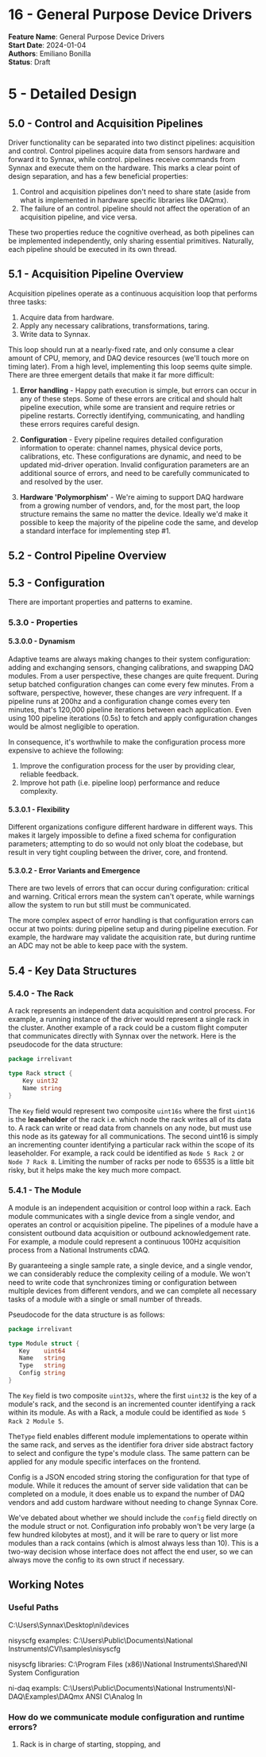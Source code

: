 # 16 - General Purpose Device Drivers

**Feature Name**: General Purpose Device Drivers <br />
**Start Date**: 2024-01-04 <br />
**Authors**: Emiliano Bonilla <br />
**Status**: Draft <br />

# 5 - Detailed Design

## 5.0 - Control and Acquisition Pipelines

Driver functionality can be separated into two distinct pipelines: acquisition and control.
Control pipelines acquire data from sensors hardware and forward it to Synnax, while
control. pipelines receive commands from Synnax and execute them on the hardware. This
marks a clear point of design separation, and has a few beneficial properties:

1. Control and acquisition pipelines don't need to share state (aside from what is
   implemented in hardware specific libraries like DAQmx).
2. The failure of an control. pipeline should not affect the operation of an acquisition
   pipeline, and vice versa.

These two properties reduce the cognitive overhead, as both pipelines can be implemented
independently, only sharing essential primitives. Naturally, each pipeline should be
executed in its own thread.

## 5.1 - Acquisition Pipeline Overview

Acquisition pipelines operate as a continuous acquisition loop that performs three tasks:

1. Acquire data from hardware.
2. Apply any necessary calibrations, transformations, taring.
3. Write data to Synnax.

This loop should run at a nearly-fixed rate, and only consume a clear amount of CPU,
memory, and DAQ device resources (we'll touch more on timing later). From a high level,
implementing this loop seems quite simple. There are three emergent details that make it
far more difficult:

1. **Error handling** - Happy path execution is simple, but errors can occur in any of
   these steps. Some of these errors are critical and should halt pipeline execution,
   while some are transient and require retries or pipeline restarts. Correctly
   identifying, communicating, and handling these errors requires careful design.

2. **Configuration** - Every pipeline requires detailed configuration information to
   operate: channel names, physical device ports, calibrations, etc. These
   configurations are dynamic, and need to be updated mid-driver operation. Invalid
   configuration parameters are an additional source of errors, and need to be carefully
   communicated to and resolved by the user.

3. **Hardware 'Polymorphism'** - We're aiming to support DAQ hardware from a growing
   number of vendors, and, for the most part, the loop structure remains the same no
   matter the device. Ideally we'd make it possible to keep the majority of the pipeline
   code the same, and develop a standard interface for implementing step #1.

## 5.2 - Control Pipeline Overview

## 5.3 - Configuration

There are important properties and patterns to examine.

### 5.3.0 - Properties

#### 5.3.0.0 - Dynamism

Adaptive teams are always making changes to their system configuration: adding and
exchanging sensors, changing calibrations, and swapping DAQ modules. From a user
perspective, these changes are quite frequent. During setup batched configuration
changes can come every few minutes. From a software, perspective, however, these changes
are _very_ infrequent. If a pipeline runs at 200hz and a configuration change comes
every ten minutes, that's 120,000 pipeline iterations between each application. Even
using 100 pipeline iterations (0.5s) to fetch and apply configuration changes would be
almost negligible to operation.

In consequence, it's worthwhile to make the configuration process more expensive to
achieve the following:

1. Improve the configuration process for the user by providing clear, reliable feedback.
2. Improve hot path (i.e. pipeline loop) performance and reduce complexity.

#### 5.3.0.1 - Flexibility

Different organizations configure different hardware in different ways. This makes it
largely impossible to define a fixed schema for configuration parameters; attempting to
do so would not only bloat the codebase, but result in very tight coupling between the
driver, core, and frontend.

#### 5.3.0.2 - Error Variants and Emergence

There are two levels of errors that can occur during configuration: critical and warning.
Critical errors mean the system can't operate, while warnings allow the system to run
but still must be communicated.

The more complex aspect of error handling is that configuration errors can occur at two
points: during pipeline setup and during pipeline execution. For example, the hardware
may validate the acquisition rate, but during runtime an ADC may not be able to keep
pace with the system.

## 5.4 - Key Data Structures

### 5.4.0 - The Rack

A rack represents an independent data acquisition and control process. For example, a
running instance of the driver would represent a single rack in the cluster. Another
example of a rack could be a custom flight computer that communicates directly with
Synnax over the network. Here is the pseudocode for the data structure:

```go
package irrelivant

type Rack struct {
    Key uint32
    Name string
}
```

The `Key` field would represent two composite `uint16s` where the first `uint16` is the
**leaseholder** of the rack i.e. which node the rack writes all of its data to. A rack
can write or read data from channels on any node, but must use this node as its gateway
for all communications. The second uint16 is simply an incrementing counter identifying
a particular rack within the scope of its leaseholder. For example, a rack could be
identified as `Node 5 Rack 2` or `Node 7 Rack 8`. Limiting the number of racks per node
to 65535 is a little bit risky, but it helps make the key much more compact.

### 5.4.1 - The Module

A module is an independent acquisition or control loop within a rack. Each module
communicates with a single device from a single vendor, and operates an control or
acquisition pipeline. The pipelines of a module have a consistent outbound data acquisition
or outbound acknowledgement rate. For example, a module could represent a continuous
100Hz acquisition process from a National Instruments cDAQ.

By guaranteeing a single sample rate, a single device, and a single vendor, we can
considerably reduce the complexity ceiling of a module. We won't need to write code that
synchronizes timing or configuration between multiple devices from different vendors,
and we can complete all necessary tasks of a module with a single or small number of
threads.

Pseudocode for the data structure is as follows:

```go
package irrelivant

type Module struct {
   Key    uint64
   Name   string
   Type   string
   Config string
}

```

The `Key` field is two composite `uint32s`, where the first `uint32` is the key of a
module's rack, and the second is an incremented counter identifying a rack within
its module. As with a Rack, a module could be identified as `Node 5 Rack 2 Module 5`.

The`Type` field enables different module implementations to operate within the same
rack, and serves as the identifier fora driver side abstract factory to select and
configure the type's module class. The same pattern can be applied for any
module specific interfaces on the frontend.

Config is a JSON encoded string storing the configuration for that type of module. While
it reduces the amount of server side validation that can be completed on a module, it
does enable us to expand the number of DAQ vendors and add custom hardware without
needing to change Synnax Core.

We've debated about whether we should include the `config` field directly on the module
struct or not. Configuration info probably won't be very large (a few hundred kilobytes
at most), and it will be rare to query or list more modules than a rack contains (which
is almost always less than 10). This is a two-way decision whose interface does not
affect the end user, so we can always move the config to its own struct if necessary.

## Working Notes

### Useful Paths

C:\Users\Synnax\Desktop\ni\devices

nisyscfg examples: C:\Users\Public\Documents\National Instruments\CVI\samples\nisyscfg

nisyscfg libraries: C:\Program Files (x86)\National Instruments\Shared\NI System Configuration

ni-daq exampls: C:\Users\Public\Documents\National Instruments\NI-DAQ\Examples\DAQmx ANSI C\Analog In

### How do we communicate module configuration and runtime errors?

1. Rack is in charge of starting, stopping, and
